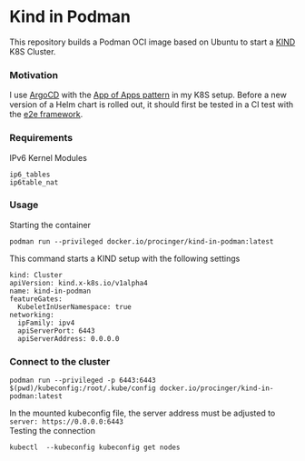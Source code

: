 # Kind in Podman

This repository builds a Podman OCI image based on Ubuntu to start a [KIND](https://kind.sigs.k8s.io/) K8S Cluster.

### Motivation

I use [ArgoCD](https://argo-cd.readthedocs.io/en/stable/) with the [App of Apps pattern](https://argo-cd.readthedocs.io/en/stable/operator-manual/cluster-bootstrapping/) in my K8S setup. Before a new version of a Helm chart is rolled out, it should first be tested in a CI test with the [e2e framework](https://github.com/kubernetes-sigs/e2e-framework).

### Requirements

IPv6 Kernel Modules
```
ip6_tables
ip6table_nat
```

### Usage
Starting the container
```
podman run --privileged docker.io/procinger/kind-in-podman:latest
```
This command starts a KIND setup with the following settings
```
kind: Cluster
apiVersion: kind.x-k8s.io/v1alpha4
name: kind-in-podman
featureGates:
  KubeletInUserNamespace: true
networking:
  ipFamily: ipv4
  apiServerPort: 6443
  apiServerAddress: 0.0.0.0
```

### Connect to the cluster
``` 
podman run --privileged -p 6443:6443 $(pwd)/kubeconfig:/root/.kube/config docker.io/procinger/kind-in-podman:latest
```
In the mounted kubeconfig file, the server address must be adjusted to\
`server: https://0.0.0.0:6443`\
Testing the connection
```
kubectl  --kubeconfig kubeconfig get nodes
```
